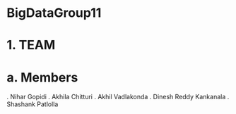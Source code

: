 # BigDataGroup11
# 1. TEAM
# a. Members
. Nihar Gopidi 
. Akhila Chitturi
. Akhil Vadlakonda
. Dinesh Reddy Kankanala
. Shashank Patlolla
